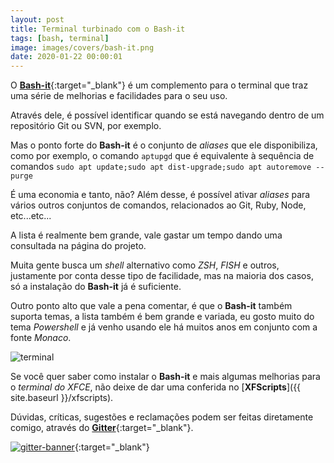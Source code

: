 ```yaml
---
layout: post
title: Terminal turbinado com o Bash-it
tags: [bash, terminal]
image: images/covers/bash-it.png
date: 2020-01-22 00:00:01
---
```


O [**Bash-it**](https://github.com/Bash-it/bash-it){:target="_blank"} é um complemento para o terminal que traz uma série de melhorias e facilidades para o seu uso.  

Através dele, é possível identificar quando se está navegando dentro de um repositório Git ou SVN, por exemplo.  

Mas o ponto forte do **Bash-it** é o conjunto de _aliases_ que ele disponibiliza, como por exemplo, o comando `aptupgd` que é equivalente à sequência de comandos  `sudo apt update;sudo apt dist-upgrade;sudo apt autoremove --purge`

É uma economia e tanto, não? Além desse, é possível ativar _aliases_ para vários outros conjuntos de comandos, relacionados ao Git, Ruby, Node, etc...etc...  

A lista é realmente bem grande, vale gastar um tempo dando uma consultada na página do projeto.  

Muita gente busca um _shell_ alternativo como _ZSH_, _FISH_ e outros, justamente por conta desse tipo de facilidade, mas na maioria dos casos, só a instalação do **Bash-it** já é suficiente.  

Outro ponto alto que vale a pena comentar, é que o **Bash-it** também suporta temas, a lista também é bem grande e variada, eu gosto muito do tema _Powershell_ e já venho usando ele há muitos anos em conjunto com a fonte _Monaco_.

![terminal](https://xfscripts.rauldipeas.tk/images/bash-it.png)

Se você quer saber como instalar o **Bash-it** e mais algumas melhorias para o _terminal do XFCE_, não deixe de dar uma conferida no [**XFScripts**]({{ site.baseurl }}/xfscripts).

Dúvidas, críticas, sugestões e reclamações podem ser feitas diretamente comigo, através do [**Gitter**](https://gitter.im/xfscripts/comunidade){:target="_blank"}.

[![gitter-banner](https://xfscripts.rauldipeas.tk/images/gitter-banner.png)](https://gitter.im/xfscripts/comunidade){:target="_blank"}
